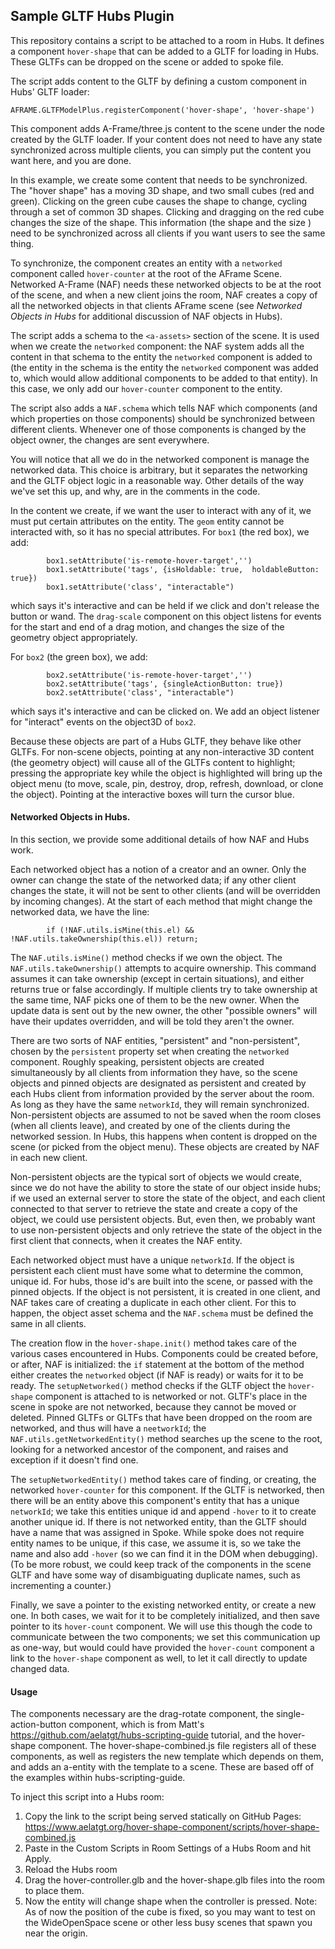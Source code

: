 ## Sample GLTF Hubs Plugin

This repository contains a script to be attached to a room in Hubs. It defines a component `hover-shape` that can be added to a GLTF for loading in Hubs.  These GLTFs can be dropped on the scene or added to spoke file. 

The script adds content to the GLTF by defining a custom component in Hubs' GLTF loader:
```
AFRAME.GLTFModelPlus.registerComponent('hover-shape', 'hover-shape')
```

This component adds A-Frame/three.js content to the scene under the node created by the GLTF loader.  If your content does not need to have any state synchronized across multiple clients, you can simply put the content you want here, and you are done.

In this example, we create some content that needs to be synchronized.  The "hover shape" has a moving 3D shape, and two small cubes (red and green).  Clicking on the green cube causes the shape to change, cycling through a set of common 3D shapes.  Clicking and dragging on the red cube changes the size of the shape.  This information (the shape and the size ) need to be synchronized across all clients if you want users to see the same thing.

To synchronize, the component creates an entity with a `networked` component called `hover-counter` at the root of the AFrame Scene.  Networked A-Frame (NAF) needs these networked objects to be at the root of the scene, and when a new client joins the room, NAF creates a copy of all the networked objects in that clients AFrame scene (see *Networked Objects in Hubs* for additional discussion of NAF objects in Hubs).  

The script adds a schema to the `<a-assets>` section of the scene. It is used when we create the `networked` component:  the NAF system adds all the content in that schema to the entity the `networked` component is added to (the entity in the schema is the entity the `networked` component was added to, which would allow additional components to be added to that entity).  In this case, we only add our `hover-counter` component to the entity.

The script also adds a `NAF.schema` which tells NAF which components (and which properties on those components) should be synchronized between different clients.  Whenever one of those components is changed by the object owner, the changes are sent everywhere.

You will notice that all we do in the networked component is manage the networked data.  This choice is arbitrary, but it separates the networking and the GLTF object logic in a reasonable way.  Other details of the way we've set this up, and why, are in the comments in the code.

In the content we create, if we want the user to interact with any of it, we must put certain attributes on the entity. The `geom` entity cannot be interacted with, so it has no special attributes.  For `box1` (the red box), we add:
```
        box1.setAttribute('is-remote-hover-target','')
        box1.setAttribute('tags', {isHoldable: true,  holdableButton: true})
        box1.setAttribute('class', "interactable")
```
which says it's interactive and can be held if we click and don't release the button or wand.  The `drag-scale` component on this object listens for events for the start and end of a drag motion, and changes the size of the geometry object appropriately.

For `box2` (the green box), we add:
```
        box2.setAttribute('is-remote-hover-target','')
        box2.setAttribute('tags', {singleActionButton: true})
        box2.setAttribute('class', "interactable")
```
which says it's interactive and can be clicked on. We add an object listener for "interact" events on the object3D of `box2`.

Because these objects are part of a Hubs GLTF, they behave like other GLTFs. For non-scene objects, pointing at any non-interactive 3D content (the geometry object) will cause all of the GLTFs content to highlight; pressing the appropriate key while the object is highlighted will bring up the object menu (to move, scale, pin, destroy, drop, refresh, download, or clone the object).  Pointing at the interactive boxes will turn the cursor blue. 

#### Networked Objects in Hubs.

In this section, we provide some additional details of how NAF and Hubs work.  

Each networked object has a notion of a creator and an owner. Only the owner can change the state of the networked data;  if any other client changes the state, it will not be sent to other clients (and will be overridden by incoming changes).  At the start of each method that might change the networked data, we have the line:
```
        if (!NAF.utils.isMine(this.el) && !NAF.utils.takeOwnership(this.el)) return;
```

The `NAF.utils.isMine()` method checks if we own the object.  The `NAF.utils.takeOwnership()` attempts to acquire ownership. This command assumes it can take ownership (except in certain situations), and either returns true or false accordingly.  If multiple clients try to take ownership at the same time, NAF picks one of them to be the new owner.  When the update data is sent out by the new owner, the other "possible owners" will have their updates overridden, and will be told they aren't the owner.

There are two sorts of NAF entities, "persistent" and "non-persistent", chosen by the `persistent` property set when creating the `networked` component.  Roughly speaking, persistent objects are created simultaneously by all clients from information they have, so the scene objects and pinned objects are designated as persistent and created by each Hubs client from information provided by the server about the room.  As long as they have the same `networkId`, they will remain synchronized.  Non-persistent objects are assumed to not be saved when the room closes (when all clients leave), and created by one of the clients during the networked session.  In Hubs, this happens when content is dropped on the scene (or picked from the object menu).  These objects are created by NAF in each new client.  

Non-persistent objects are the typical sort of objects we would create, since we do not have the ability to store the state of our object inside hubs;  if we used an external server to store the state of the object, and each client connected to that server to retrieve the state and create a copy of the object, we could use persistent objects.  But, even then, we probably want to use non-persistent objects and only retrieve the state of the object in the first client that connects, when it creates the NAF entity.

Each networked object must have a unique `networkId`.  If the object is persistent each client must have some what to determine the common, unique id.  For hubs, those id's are built into the scene, or passed with the pinned objects.  If the object is not persistent, it is created in one client, and NAF takes care of creating a duplicate in each other client.  For this to happen, the object asset schema and the `NAF.schema` must be defined the same in all clients.

The creation flow in the `hover-shape.init()` method takes care of the various cases encountered in Hubs. Components could be created before, or after, NAF is initialized: the `if` statement at the bottom of the method either creates the `networked` object (if NAF is ready) or waits for it to be ready.  The `setupNetworked()` method checks if the GLTF object the `hover-shape` component is attached to is networked or not.  GLTF's place in the scene in spoke are not networked, because they cannot be moved or deleted.  Pinned GLTFs or GLTFs that have been dropped on the room are networked, and thus will have a `neetworkId`;  the `NAF.utils.getNetworkedEntity()` method searches up the scene to the root, looking for a networked ancestor of the component, and raises and exception if it doesn't find one.

The `setupNetworkedEntity()` method takes care of finding, or creating, the networked `hover-counter` for this component. If the GLTF is networked, then there will be an entity above this component's entity that has a unique `networkId`; we take this entities unique id and append `-hover` to it to create another unique id.  If there is not networked entity, than the GLTF should have a name that was assigned in Spoke.  While spoke does not require entity names to be unique, if this case, we assume it is, so we take the name and also add `-hover` (so we can find it in the DOM when debugging).  (To be more robust, we could keep track of the components in the scene GLTF and have some way of disambiguating duplicate names, such as incrementing a counter.)

Finally, we save a pointer to the existing networked entity, or create a new one.  In both cases, we wait for it to be completely initialized, and then save pointer to its `hover-count` component. We will use this though the code to communicate between the two components; we set this communication up as one-way, but would could have provided the `hover-count` component a link to the `hover-shape` component as well, to let it call directly to update changed data.

#### Usage

The components necessary are the drag-rotate component, the single-action-button component, which is from Matt's https://github.com/aelatgt/hubs-scripting-guide tutorial, and the hover-shape component.
The hover-shape-combined.js file registers all of these components, as well as registers the new template which depends on them, and adds an a-entity with the template to a
scene. These are based off of the examples within hubs-scripting-guide.

To inject this script into a Hubs room:
1. Copy the link to the script being served statically on GitHub Pages: https://www.aelatgt.org/hover-shape-component/scripts/hover-shape-combined.js
2. Paste in the Custom Scripts in Room Settings of a Hubs Room and hit Apply.
3. Reload the Hubs room
4. Drag the hover-controller.glb and the hover-shape.glb files into the room to place them.
5. Now the entity will change shape when the controller is pressed.
Note: As of now the position of the cube is fixed, so you may want to test on the WideOpenSpace scene or other less busy scenes that spawn you near the origin.
